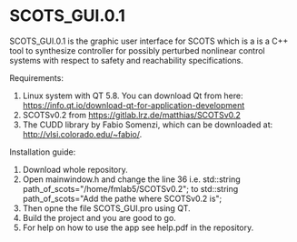 # SCOTS_GUI.0.1
SCOTS_GUI.0.1 is the graphic user interface for SCOTS which is a is a C++ tool to synthesize controller for
possibly perturbed nonlinear control systems with respect to safety and reachability specifications. 


Requirements:
 1. Linux system with QT 5.8. You can download Qt from here: https://info.qt.io/download-qt-for-application-development 
 2. SCOTSv0.2 from https://gitlab.lrz.de/matthias/SCOTSv0.2
 3. The CUDD library by Fabio Somenzi, which can be downloaded at: http://vlsi.colorado.edu/~fabio/. 

Installation guide:
 1. Download whole repository.
 2. Open mainwindow.h and change the line 36 i.e. std::string path_of_scots="/home/fmlab5/SCOTSv0.2";
     to std::string path_of_scots="Add the pathe where SCOTSv0.2 is";
 3. Then opne the file SCOTS_GUI.pro using QT.
 4. Build the project and you are good to go.
 5. For help on how to use the app see help.pdf in the repository.
   

